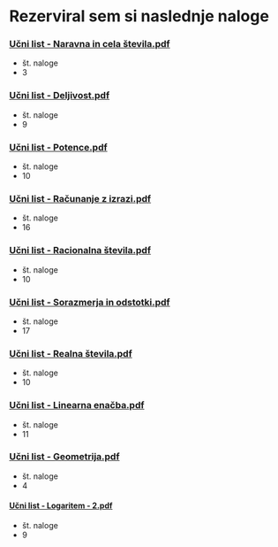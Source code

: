# Rezerviral sem si naslednje naloge

### [Učni list - Naravna in cela števila.pdf](https://www.sc-nm.si/sss/si/file/download/861_0affa8c3752b/U%C4%8Dni%20list%20-%20Naravna%20in%20cela%20%C5%A1tevila.pdf)
- št. naloge
- 3
### [Učni list - Deljivost.pdf](https://www.sc-nm.si/sss/si/file/download/860_7c1612944279/U%C4%8Dni%20list%20-%20Deljivost.pdf)
- št. naloge
- 9
### [Učni list - Potence.pdf](https://www.sc-nm.si/sss/si/file/download/857_88cc06344dc2/U%C4%8Dni%20list%20-%20Potence.pdf)
- št. naloge
- 10
### [Učni list - Računanje z izrazi.pdf](file:///C:/Users/SKUKAN~1/AppData/Local/Temp/Učni%20list%20-%20Računanje%20z%20izrazi-1.pdf)
- št. naloge
- 16
### [Učni list - Racionalna števila.pdf]()
- št. naloge
- 10
### [Učni list - Sorazmerja in odstotki.pdf](https://www.sc-nm.si/sss/si/file/download/913_7ff8a8e6774d/U%C4%8Dni%20list%20-%20Sorazmerja%20in%20odstotki.pdf)
- št. naloge
- 17
### [Učni list - Realna števila.pdf](https://www.sc-nm.si/sss/si/file/download/842_2a4e1f474025/U%C4%8Dni%20list%20-%20Realna%20%C5%A1tevila.pdf)
- št. naloge
- 10
### [Učni list - Linearna enačba.pdf](file:///C:/Users/SKUKAN~1/AppData/Local/Temp/Učni%20list%20-%20Linearna%20enačba.pdf)
- št. naloge
- 11
### [Učni list - Geometrija.pdf](file:///C:/Users/SKUKAN~1/AppData/Local/Temp/Učni%20list%20-%20Geometrija.pdf)
- št. naloge
- 4
#### [Učni list - Logaritem - 2.pdf]()
- št. naloge
- 9
